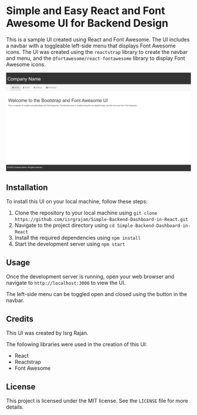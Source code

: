 # Simple and Easy React and Font Awesome UI for Backend Design

This is a sample UI created using React and Font Awesome. The UI includes a navbar with a toggleable left-side menu that displays Font Awesome icons. The UI was created using the `reactstrap` library to create the navbar and menu, and the `@fortawesome/react-fontawesome` library to display Font Awesome icons.

![Screenshot](screenshot.png)

## Installation

To install this UI on your local machine, follow these steps:

1. Clone the repository to your local machine using `git clone https://github.com/isrgrajan/Simple-Backend-Dashboard-in-React.git`
2. Navigate to the project directory using `cd Simple-Backend-Dashboard-in-React`
3. Install the required dependencies using `npm install`
4. Start the development server using `npm start`

## Usage

Once the development server is running, open your web browser and navigate to `http://localhost:3000` to view the UI. 

The left-side menu can be toggled open and closed using the button in the navbar.

## Credits

This UI was created by Isrg Rajan.

The following libraries were used in the creation of this UI:

- React
- Reactstrap
- Font Awesome

## License

This project is licensed under the MIT license. See the `LICENSE` file for more details.
